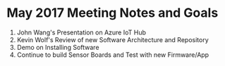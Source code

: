# May 2017 Meeting Notes and Goals

1) John Wang's Presentation on Azure IoT Hub
2) Kevin Wolf's Review of new Software Architecture and Repository
3) Demo on Installing Software
3) Continue to build Sensor Boards and Test with new Firmware/App